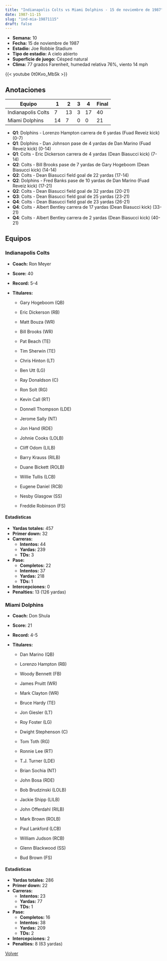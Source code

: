 ```yaml
---
title: "Indianapolis Colts vs Miami Dolphins - 15 de noviembre de 1987"
date: 1987-11-15
slug: "ind-mia-19871115"
draft: false
---
```


- **Semana:** 10
- **Fecha:** 15 de noviembre de 1987
- **Estadio:** Joe Robbie Stadium
- **Tipo de estadio:** A cielo abierto
- **Superficie de juego:** Césped natural
- **Clima:** 77 grados Farenheit, humedad relativa 76%, viento 14 mph


{{< youtube 0t0Kvo_MbSk >}}


## Anotaciones
| Equipo | 1 | 2 | 3 | 4 | Final |
|--------|---|---|---|---|-------|
| Indianapolis Colts  | 7 | 13 | 3 | 17  | 40 |
| Miami Dolphins  | 14 | 7 | 0 | 0  | 21 |
- **Q1**: Dolphins - Lorenzo Hampton carrera de 6 yardas (Fuad Reveiz kick) (0-7)
- **Q1**: Dolphins - Dan Johnson pase de 4 yardas de Dan Marino (Fuad Reveiz kick) (0-14)
- **Q1**: Colts - Eric Dickerson carrera de 4 yardas (Dean Biasucci kick) (7-14)
- **Q2**: Colts - Bill Brooks pase de 7 yardas de Gary Hogeboom (Dean Biasucci kick) (14-14)
- **Q2**: Colts - Dean Biasucci field goal de 22 yardas (17-14)
- **Q2**: Dolphins - Fred Banks pase de 10 yardas de Dan Marino (Fuad Reveiz kick) (17-21)
- **Q2**: Colts - Dean Biasucci field goal de 32 yardas (20-21)
- **Q3**: Colts - Dean Biasucci field goal de 25 yardas (23-21)
- **Q4**: Colts - Dean Biasucci field goal de 23 yardas (26-21)
- **Q4**: Colts - Albert Bentley carrera de 17 yardas (Dean Biasucci kick) (33-21)
- **Q4**: Colts - Albert Bentley carrera de 2 yardas (Dean Biasucci kick) (40-21)


## Equipos


### Indianapolis Colts
* **Coach:** Ron Meyer
* **Score:** 40
* **Record:** 5-4
* **Titulares:** 

  * Gary Hogeboom (QB) 

  * Eric Dickerson (RB) 

  * Matt Bouza (WR) 

  * Bill Brooks (WR) 

  * Pat Beach (TE) 

  * Tim Sherwin (TE) 

  * Chris Hinton (LT) 

  * Ben Utt (LG) 

  * Ray Donaldson (C) 

  * Ron Solt (RG) 

  * Kevin Call (RT) 

  * Donnell Thompson (LDE) 

  * Jerome Sally (NT) 

  * Jon Hand (RDE) 

  * Johnie Cooks (LOLB) 

  * Cliff Odom (LILB) 

  * Barry Krauss (RILB) 

  * Duane Bickett (ROLB) 

  * Willie Tullis (LCB) 

  * Eugene Daniel (RCB) 

  * Nesby Glasgow (SS) 

  * Freddie Robinson (FS) 

#### Estadísticas
* **Yardas totales:** 457
* **Primer down:** 32
* **Carreras:**
  * **Intentos:** 44
  * **Yardas:** 239
  * **TDs:** 3
* **Pase:**
  * **Completos:** 22
  * **Intentos:** 37
  * **Yardas:** 218
  * **TDs:** 1
* **Intercepciones:** 0
* **Penalties:** 13 (126 yardas)

### Miami Dolphins
* **Coach:** Don Shula
* **Score:** 21
* **Record:** 4-5
* **Titulares:** 

  * Dan Marino (QB) 

  * Lorenzo Hampton (RB) 

  * Woody Bennett (FB) 

  * James Pruitt (WR) 

  * Mark Clayton (WR) 

  * Bruce Hardy (TE) 

  * Jon Giesler (LT) 

  * Roy Foster (LG) 

  * Dwight Stephenson (C) 

  * Tom Toth (RG) 

  * Ronnie Lee (RT) 

  * T.J. Turner (LDE) 

  * Brian Sochia (NT) 

  * John Bosa (RDE) 

  * Bob Brudzinski (LOLB) 

  * Jackie Shipp (LILB) 

  * John Offerdahl (RILB) 

  * Mark Brown (ROLB) 

  * Paul Lankford (LCB) 

  * William Judson (RCB) 

  * Glenn Blackwood (SS) 

  * Bud Brown (FS) 

#### Estadísticas
* **Yardas totales:** 286
* **Primer down:** 22
* **Carreras:**
  * **Intentos:** 23
  * **Yardas:** 77
  * **TDs:** 1
* **Pase:**
  * **Completos:** 16
  * **Intentos:** 38
  * **Yardas:** 209
  * **TDs:** 2
* **Intercepciones:** 2
* **Penalties:** 8 (63 yardas)


[Volver](/historia/1987)
